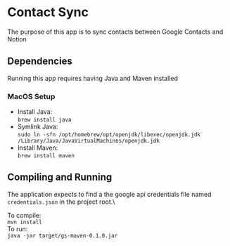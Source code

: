 # Contact Sync
The purpose of this app is to sync contacts between Google Contacts and Notion
## Dependencies
Running this app requires having Java and Maven installed
### MacOS Setup
* Install Java:\
```brew install java```
* Symlink Java:\
```sudo ln -sfn /opt/homebrew/opt/openjdk/libexec/openjdk.jdk /Library/Java/JavaVirtualMachines/openjdk.jdk```
* Install Maven:\
```brew install maven```
## Compiling and Running

The application expects to find a the google api credentials file named `credentials.json` in the project root.\

To compile:\
```mvn install```\
To run:\
```java -jar target/gs-maven-0.1.0.jar```